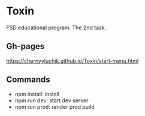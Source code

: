 # Toxin
FSD educational program. The 2nd task.
## Gh-pages
https://chernyyluchik.github.io/Toxin/start-menu.html
## Commands
 - npm install: install
 - npm run dev: start dev server
 - npm run prod: render prod build